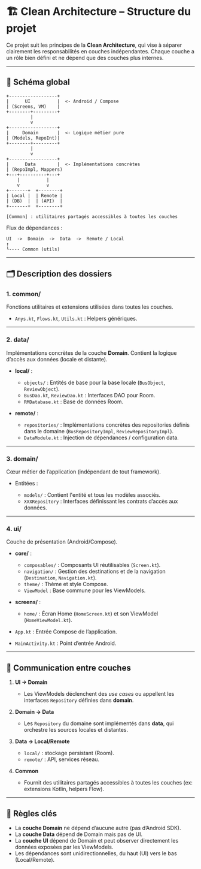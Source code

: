 # 🏗 Clean Architecture – Structure du projet

Ce projet suit les principes de la **Clean Architecture**, qui vise à séparer clairement les responsabilités en couches indépendantes. Chaque couche a un rôle bien défini et ne dépend que des couches plus internes.

---

## 📐 Schéma global

```
+------------------+
|      UI          |  <- Android / Compose
| (Screens, VM)    |
+--------+---------+
         |
         v
+------------------+
|     Domain       |  <- Logique métier pure
| (Models, RepoInt)|
+--------+---------+
         |
         v
+------------------+
|      Data        |  <- Implémentations concrètes
| (RepoImpl, Mappers)
+---+----------+---+
    |          |
    v          v
+-------+  +--------+
| Local |  | Remote |
| (DB)  |  | (API)  |
+-------+  +--------+

[Common] : utilitaires partagés accessibles à toutes les couches
```

Flux de dépendances :

```
UI  ->  Domain  ->  Data  ->  Remote / Local
↑
└---- Common (utils)
```

---

## 🗂 Description des dossiers

### 1. **common/**

Fonctions utilitaires et extensions utilisées dans toutes les couches.

* `Anys.kt`, `Flows.kt`, `Utils.kt` : Helpers génériques.

---

### 2. **data/**

Implémentations concrètes de la couche **Domain**.
Contient la logique d’accès aux données (locale et distante).

* **local/** :

  * `objects/` : Entités de base pour la base locale (`BusObject`, `ReviewObject`).
  * `BusDao.kt`, `ReviewDao.kt` : Interfaces DAO pour Room.
  * `RMDatabase.kt` : Base de données Room.

* **remote/** :

  * `repositories/` : Implémentations concrètes des repositories définis dans le domaine (`BusRepositoryImpl`, `ReviewRepositoryImpl`).
  * `DataModule.kt` : Injection de dépendances / configuration data.

---

### 3. **domain/**

Cœur métier de l’application (indépendant de tout framework).

* Entitées :

  * `models/` : Contient l'entité et tous les modèles associés.
  * `XXXRepository` : Interfaces définissant les contrats d’accès aux données.

---

### 4. **ui/**

Couche de présentation (Android/Compose).

* **core/** :

  * `composables/` : Composants UI réutilisables (`Screen.kt`).
  * `navigation/` : Gestion des destinations et de la navigation (`Destination`, `Navigation.kt`).
  * `theme/` : Thème et style Compose.
  * `ViewModel` : Base commune pour les ViewModels.

* **screens/** :

  * `home/` : Écran Home (`HomeScreen.kt`) et son ViewModel (`HomeViewModel.kt`).

* `App.kt` : Entrée Compose de l’application.

* `MainActivity.kt` : Point d’entrée Android.

---

## 🔄 Communication entre couches

1. **UI → Domain**

   * Les ViewModels déclenchent des *use cases* ou appellent les interfaces `Repository` définies dans **domain**.

2. **Domain → Data**

   * Les `Repository` du domaine sont implémentés dans **data**, qui orchestre les sources locales et distantes.

3. **Data → Local/Remote**

   * `local/` : stockage persistant (Room).
   * `remote/` : API, services réseau.

4. **Common**

   * Fournit des utilitaires partagés accessibles à toutes les couches (ex: extensions Kotlin, helpers Flow).

---

## 📌 Règles clés

* La **couche Domain** ne dépend d’aucune autre (pas d’Android SDK).
* La **couche Data** dépend de Domain mais pas de UI.
* La **couche UI** dépend de Domain et peut observer directement les données exposées par les ViewModels.
* Les dépendances sont unidirectionnelles, du haut (UI) vers le bas (Local/Remote).
